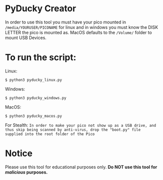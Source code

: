 

# PyDucky Creator 

In order to use this tool you must have
your pico mounted in ```/media/YOURUSER/PICONAME``` 
for linux and in windows you must know the DISK LETTER the pico is mounted as. MacOS defaults to the ```/Volume/``` folder to mount USB Devices.

# To run the script:

Linux: 

```$ python3 pyducky_linux.py```

Windows: 

```$ python3 pyducky_windows.py```

MacOS: 

```$ python3 pyducky_macos.py```

For Stealth: 
```In order to make your pico not show up as a USB drive, and thus skip being scanned by anti-virus, drop the "boot.py" file supplied into the root folder of the Pico```
# Notice

Please use this tool for educational purposes
only. **Do NOT use this tool for _malicious_ purposes.**
